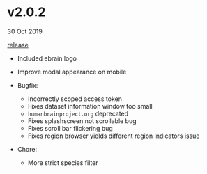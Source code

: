 # v2.0.2

30 Oct 2019

[release](https://github.com/HumanBrainProject/interactive-viewer/releases/tag/v2.0.2)

- Included ebrain logo

- Improve modal appearance on mobile 

- Bugfix:
  - Incorrectly scoped access token
  - Fixes dataset information window too small
  - `humanbrainproject.org` deprecated
  - Fixes splashscreen not scrollable bug
  - Fixes scroll bar flickering bug
  - Fixes region browser yields different region indicators [issue](https://github.com/HumanBrainProject/interactive-viewer/issues/388)

- Chore:
  - More strict species filter